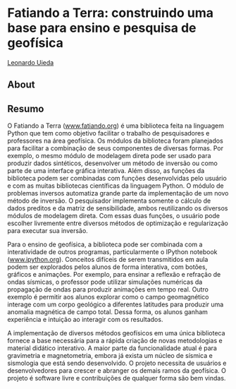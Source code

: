 # Fatiando a Terra: construindo uma base para ensino e pesquisa de geofísica

[Leonardo Uieda](http://www.leouieda.com)

## About


## Resumo

O Fatiando a Terra (www.fatiando.org) é uma biblioteca feita na linguagem
Python que tem como objetivo facilitar o trabalho de pesquisadores e
professores na área geofísica. Os módulos da biblioteca foram planejados para
facilitar a combinação de seus componentes de diversas formas. Por exemplo, o
mesmo módulo de modelagem direta pode ser usado para produzir dados sintéticos,
desenvolver um método de inversão ou como parte de uma interface gráfica
interativa. Além disso, as funções da biblioteca podem ser combinadas com
funções desenvolvidas pelo usuário e com as muitas bibliotecas científicas da
linguagem Python. O módulo de problemas inversos automatiza grande parte da
implementação de um novo método de inversão. O pesquisador implementa somente o
cálculo de dados preditos e da matriz de sensibilidade, ambos reutilizando os
diversos módulos de modelagem direta. Com essas duas funções, o usuário pode
escolher livremente entre diversos métodos de optimização e regularização para
executar sua inversão.

Para o ensino de geofísica, a biblioteca pode ser combinada com a
interatividade de outros programas, particularmente o IPython notebook
(www.ipython.org). Conceitos difíceis de serem transmitidos em aula podem ser
explorados pelos alunos de forma interativa, com botões, gráficos e animações.
Por exemplo, para ensinar a reflexão e refração de ondas sísmicas, o professor
pode utilizar simulações numéricas da propagação de ondas para produzir
animações em tempo real. Outro exemplo é permitir aos alunos explorar como o
campo geomagnético interage com um corpo geológico a diferentes latitudes para
produzir uma anomalia magnética de campo total. Dessa forma, os alunos ganham
experiência e intuição ao interagir com os resultados.

A implementação de diversos métodos geofísicos em uma única biblioteca fornece
a base necessária para a rápida criação de novas metodologias e material
didático interativo. A maior parte da funcionalidade atual é para gravimetria e
magnetometria, embora já exista um núcleo de sísmica e sismologia que está
sendo desenvolvido. O projeto necessita de usuários e desenvolvedores para
crescer e abranger os demais ramos da geofísica. O projeto é software livre e
contribuições de qualquer forma são bem vindas.

